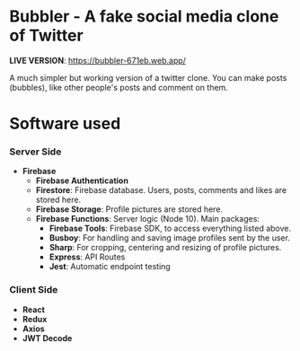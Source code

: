 # Bubbler - A fake social media clone of Twitter

**LIVE VERSION**: https://bubbler-671eb.web.app/

A much simpler but working version of a twitter clone. You can make posts (bubbles), like other people's posts and comment on them.

# Software used
### **Server Side**
  - **Firebase**
    - **Firebase Authentication**
    - **Firestore**: Firebase database. Users, posts, comments and likes are stored here.
    - **Firebase Storage**: Profile pictures are stored here.
    - **Firebase Functions**: Server logic (Node 10). Main packages:
      - **Firebase Tools**: Firebase SDK, to access everything listed above.
      - **Busboy**: For handling and saving image profiles sent by the user.
      - **Sharp**: For cropping, centering and resizing of profile pictures.
      - **Express**: API Routes
      - **Jest**: Automatic endpoint testing
### **Client Side**
  - **React**
  - **Redux**
  - **Axios**
  - **JWT Decode**
      
